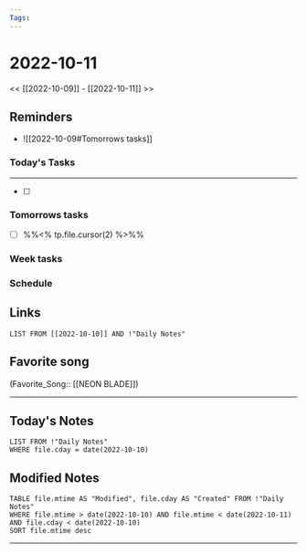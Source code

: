 ```yaml
---
Tags:
---
```

# 2022-10-11
<< [[2022-10-09]] - [[2022-10-11]] >>
## Reminders
- ![[2022-10-09#Tomorrows tasks]]
### Today's Tasks
---
- [ ] 



### Tomorrows tasks
- [ ] %%<% tp.file.cursor(2) %>%%
### Week tasks
### Schedule

## Links
```dataview
LIST FROM [[2022-10-10]] AND !"Daily Notes"
```
## Favorite song
(Favorite_Song:: [[NEON BLADE]])
___
## Today's Notes
```dataview
LIST FROM !"Daily Notes"
WHERE file.cday = date(2022-10-10)
```
## Modified Notes
```dataview
TABLE file.mtime AS "Modified", file.cday AS "Created" FROM !"Daily Notes" 
WHERE file.mtime > date(2022-10-10) AND file.mtime < date(2022-10-11) AND file.cday < date(2022-10-10)
SORT file.mtime desc
```
___
